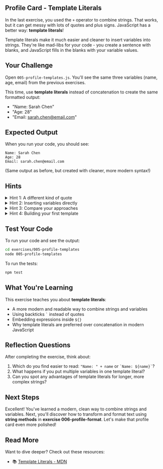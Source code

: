 ## Profile Card - Template Literals

In the last exercise, you used the `+` operator to combine strings. That works, but it can get messy with lots of quotes and plus signs. JavaScript has a better way: **template literals**!

Template literals make it much easier and cleaner to insert variables into strings. They're like mad-libs for your code - you create a sentence with blanks, and JavaScript fills in the blanks with your variable values.

## Your Challenge

Open `005-profile-templates.js`. You'll see the same three variables (name, age, email) from the previous exercises.

This time, use **template literals** instead of concatenation to create the same formatted output:
- "Name: Sarah Chen"
- "Age: 28"
- "Email: sarah.chen@email.com"

## Expected Output

When you run your code, you should see:
```
Name: Sarah Chen
Age: 28
Email: sarah.chen@email.com
```

(Same output as before, but created with cleaner, more modern syntax!)

## Hints

<details>
<summary>Hint 1: A different kind of quote</summary>

In the last exercise, you used the plus operator to join strings. There's a more modern way that's easier to read. Instead of regular quotes, JavaScript has a special character (the backtick) that creates a different kind of string. Can you find it on your keyboard? It's usually near the Escape key.

</details>

<details>
<summary>Hint 2: Inserting variables directly</summary>

With this special kind of string, you don't need plus signs at all. Instead, you can place variables directly inside the text. Think about how you might mark a "blank space" where a variable should go - like a placeholder that gets filled in with the actual value. JavaScript uses a special syntax with a dollar sign and curly braces for this.

</details>

<details>
<summary>Hint 3: Compare your approaches</summary>

Look back at how you created messages in the previous exercise using the plus operator. How many quotes and plus signs did you need? Now think about writing the same thing but with text, a placeholder for the variable, and all in one set of backticks. Which feels easier to read?

</details>

<details>
<summary>Hint 4: Building your first template</summary>

To create "Name: Sarah Chen", you want to write text that looks like "Name: " followed by the actual name value. Using backticks to start and end your text, how would you mark where the name variable should be inserted into that text?

</details>

## Test Your Code

To run your code and see the output:
```bash
cd exercises/005-profile-templates
node 005-profile-templates
```

To run the tests:
```bash
npm test
```

## What You're Learning

This exercise teaches you about **template literals**:
- A more modern and readable way to combine strings and variables
- Using backticks `` ` `` instead of quotes
- Embedding expressions inside `${}`
- Why template literals are preferred over concatenation in modern JavaScript

## Reflection Questions

After completing the exercise, think about:
1. Which do you find easier to read: `"Name: " + name` or `` `Name: ${name}` ``?
2. What happens if you put multiple variables in one template literal?
3. Can you spot any advantages of template literals for longer, more complex strings?

## Next Steps

Excellent! You've learned a modern, clean way to combine strings and variables. Next, you'll discover how to transform and format text using **string methods** in **exercise 006-profile-format**. Let's make that profile card even more polished!

## Read More

Want to dive deeper? Check out these resources:

- 📚 [Template Literals - MDN](https://developer.mozilla.org/en-US/docs/Web/JavaScript/Reference/Template_literals)
